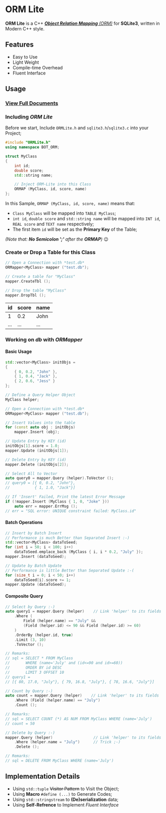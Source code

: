 # ORM Lite

**ORM Lite** is a C++ [_**Object Relation Mapping** (ORM)_](https://en.wikipedia.org/wiki/Object-relational_mapping) for **SQLite3**,
written in Modern C++ style.

## Features

- Easy to Use
- Light Weight
- Compile-time Overhead
- Fluent Interface

## Usage

### [View Full Documents](docs/ORM-Lite-doc.md)

### Including *ORM Lite*

Before we start,
Include `ORMLite.h` and `sqlite3.h`/`sqlite3.c` into your Project;

``` C++
#include "ORMLite.h"
using namespace BOT_ORM;

struct MyClass
{
    int id;
    double score;
    std::string name;

    // Inject ORM-Lite into this Class
    ORMAP (MyClass, id, score, name)
};
```

In this Sample, `ORMAP (MyClass, id, score, name)` means that:
- `Class MyClass` will be mapped into `TABLE MyClass`;
- `int id`, `double score` and `std::string name` will be mapped
  into `INT id`, `REAL score` and `TEXT name` respectively;
- The first item `id` will be set as the **Primary Key** of the Table;

_(Note that: **No Semicolon ';'** after the **ORMAP**)_ :wink:

### Create or Drop a Table for this Class

``` C++
// Open a Connection with *test.db*
ORMapper<MyClass> mapper ("test.db");

// Create a table for "MyClass"
mapper.CreateTbl ();

// Drop the table "MyClass"
mapper.DropTbl ();
```

| id| score| name|
|---|------|-----|
|  1|   0.2| John|
|...|   ...|  ...|

### Working on *db* with *ORMapper*

#### Basic Usage

``` C++
std::vector<MyClass> initObjs =
{
    { 0, 0.2, "John" },
    { 1, 0.4, "Jack" },
    { 2, 0.6, "Jess" }
};

// Define a Query Helper Object
MyClass helper;

// Open a Connection with *test.db*
ORMapper<MyClass> mapper ("test.db");

// Insert Values into the table
for (const auto obj : initObjs)
    mapper.Insert (obj);

// Update Entry by KEY (id)
initObjs[1].score = 1.0;
mapper.Update (initObjs[1]);

// Delete Entry by KEY (id)
mapper.Delete (initObjs[2]);

// Select All to Vector
auto query0 = mapper.Query (helper).ToVector ();
// query0 = [{ 0, 0.2, "John"},
//           { 1, 1.0, "Jack"}]

// If 'Insert' Failed, Print the latest Error Message
if (!mapper.Insert (MyClass { 1, 0, "Joke" }))
    auto err = mapper.ErrMsg ();
// err = "SQL error: UNIQUE constraint failed: MyClass.id"
```

#### Batch Operations

``` C++
// Insert by Batch Insert
// Performance is much Better than Separated Insert :-)
std::vector<MyClass> dataToSeed;
for (int i = 50; i < 100; i++)
    dataToSeed.emplace_back (MyClass { i, i * 0.2, "July" });
mapper.Insert (dataToSeed);

// Update by Batch Update
// Performance is little Better than Separated Update :-(
for (size_t i = 0; i < 50; i++)
    dataToSeed[i].score += 1;
mapper.Update (dataToSeed);
```

#### Composite Query

``` C++
// Select by Query :-)
auto query1 = mapper.Query (helper)    // Link 'helper' to its fields
    .Where (
        Field (helper.name) == "July" &&
        (Field (helper.id) <= 90 && Field (helper.id) >= 60)
    )
    .OrderBy (helper.id, true)
    .Limit (3, 10)
    .ToVector ();

// Remarks:
// sql = SELECT * FROM MyClass
//       WHERE (name='July' and (id<=90 and id>=60))
//       ORDER BY id DESC
//       LIMIT 3 OFFSET 10
// query1 =
// [{ 80, 17.0, "July"}, { 79, 16.8, "July"}, { 78, 16.6, "July"}]

// Count by Query :-)
auto count = mapper.Query (helper)    // Link 'helper' to its fields
    .Where (Field (helper.name) == "July")
    .Count ();

// Remarks:
// sql = SELECT COUNT (*) AS NUM FROM MyClass WHERE (name='July')
// count = 50

// Delete by Query :-)
mapper.Query (helper)                  // Link 'helper' to its fields
    .Where (helper.name = "July")      // Trick ;-)
    .Delete ();

// Remarks:
// sql = DELETE FROM MyClass WHERE (name='July')
```

## Implementation Details

- Using `std::tuple` ~~Visitor Pattern~~ to Visit the Object;
- Using **Macro** `#define (...)` to Generate Codes;
- Using `std::stringstream` to **(De)serialization** data;
- Using **Self-Refrence** to Implement *Fluent Interface*
